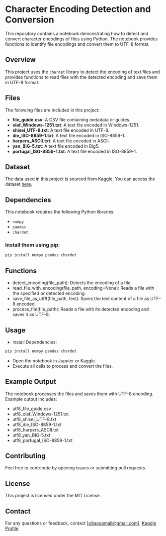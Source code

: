 # Character Encoding Detection and Conversion

This repository contains a notebook demonstrating how to detect and convert character encodings of files using Python. The notebook provides functions to identify file encodings and convert them to UTF-8 format.

## Overview

This project uses the `chardet` library to detect the encoding of text files and provides functions to read files with the detected encoding and save them in UTF-8 format.

## Files

The following files are included in this project:

- **file_guide.csv**: A CSV file containing metadata or guides.
- **olaf_Windows-1251.txt**: A text file encoded in Windows-1251.
- **shisei_UTF-8.txt**: A text file encoded in UTF-8.
- **die_ISO-8859-1.txt**: A text file encoded in ISO-8859-1.
- **harpers_ASCII.txt**: A text file encoded in ASCII.
- **yan_BIG-5.txt**: A text file encoded in Big5.
- **portugal_ISO-8859-1.txt**: A text file encoded in ISO-8859-1.

## Dataset

The data used in this project is sourced from Kaggle. You can access the dataset [here](https://www.kaggle.com/datasets/rtatman/character-encoding-examples/data).

## Dependencies

This notebook requires the following Python libraries:

- `numpy`
- `pandas`
- `chardet`

### Install them using pip:

```bash
pip install numpy pandas chardet
```
## Functions

- detect_encoding(file_path): Detects the encoding of a file.
- read_file_with_encoding(file_path, encoding=None): Reads a file with the specified or detected encoding.
- save_file_as_utf8(file_path, text): Saves the text content of a file as UTF-8 encoded.
- process_file(file_path): Reads a file with its detected encoding and saves it as UTF-8.

## Usage
- Install Dependencies:

```bash
pip install numpy pandas chardet
```
- Open the notebook in Jupyter or Kaggle.
- Execute all cells to process and convert the files.

## Example Output
The notebook processes the files and saves them with UTF-8 encoding. Example output includes:

- utf8_file_guide.csv
- utf8_olaf_Windows-1251.txt
- utf8_shisei_UTF-8.txt
- utf8_die_ISO-8859-1.txt
- utf8_harpers_ASCII.txt
- utf8_yan_BIG-5.txt
- utf8_portugal_ISO-8859-1.txt
  
## Contributing
Feel free to contribute by opening issues or submitting pull requests.

## License
This project is licensed under the MIT License.

## Contact
For any questions or feedback, contact [alliaagamall@gmail.com],
[Kaggle Profile](https://www.kaggle.com/aliaagamal)
